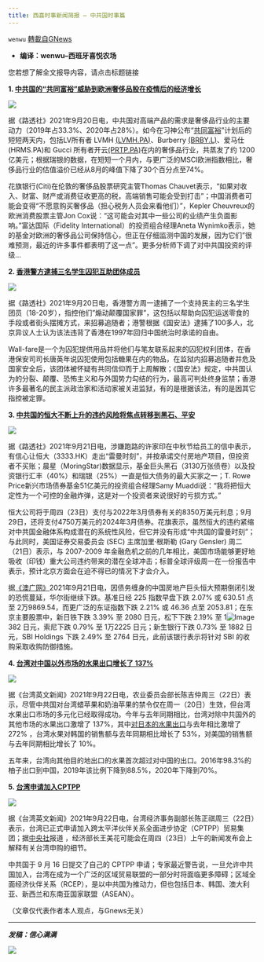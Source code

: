```yaml
---
title: 西喜时事新闻简报 — 中共国时事篇
---
```

`wenwu` [轉載自GNews](https://gnews.org/zh-hans/1549788/)

- **编译：wenwu–西班牙喜悦农场**


您若想了解全文报导内容，请点击标题链接

**1. [中共国的“共同富裕”威胁到欧洲奢侈品股在疫情后的经济增长](https://www.reuters.com/business/china-wealth-plans-threaten-european-luxury-stocks-post-covid-boom-2021-09-20/)**

![](https://assets.gnews.org/wp-content/uploads/2021/09/tempsnip107.png)

据《路透社》2021年9月20日电，中共国对高端产品的需求是奢侈品行业的主要动力（2019年占33.3%、2020年占28%）。如今在习神公布“[共同富裕](https://www.reuters.com/companies/PRTP.PA)”计划后的短短两天内，包括LV所有者 LVMH [(](https://www.reuters.com/companies/LVMH.PA)[LVMH.PA](https://www.reuters.com/companies/BRBY.L)[)](https://www.reuters.com/companies/LVMH.PA)、Burberry [(BRBY.L)](https://www.reuters.com/companies/BRBY.L)、爱马仕(HRMS.PA)和 Gucci 所有者开云[(PRTP.PA)](https://www.reuters.com/companies/PRTP.PA)在内的奢侈品行业，共蒸发了约 1200 亿美元；根据瑞银的数据，在短短一个月内，与更广泛的MSCI欧洲指数相比，奢侈品行业的估值溢价已经从8月的峰值下降了30个百分点至74%。

花旗银行(Citi)在伦敦的奢侈品股票研究主管Thomas Chauvet表示，“如果对收入、财富、财产或消费征收更高的税，高端销售可能会受到打击”；中国消费者可能会变得“不愿意购买奢侈品（担心税务人员会来看他们）”，Kepler Cheuvreux的欧洲消费股票主管Jon Cox说：“这可能会对其中一些公司的业绩产生负面影响。”富达国际（Fidelity International）的投资组合经理Aneta Wynimko表示，她的基金对欧洲的奢侈品公司保持信心，但正在仔细监测中国的发展，因为它们”很难预测，最近的许多事件都表明了这一点”。更多分析师下调了对中共国投资的评级…

**2. [香港警方逮捕三名学生囚犯互助团体成员](https://www.reuters.com/world/china/hong-kong-police-arrest-three-members-student-prisoner-support-group-2021-09-20/)**

![](https://assets.gnews.org/wp-content/uploads/2021/09/tempsnip108.png)

据《路透社》2021年9月20日电，香港警方周一逮捕了一个支持民主的三名学生团员（18-20岁），指控他们”煽动颠覆国家罪”，这包括以帮助向囚犯运送零食的手段或者街头摆摊方式，来招募追随者；港警根据《国安法》逮捕了100多人，北京异议人士认为该法违背了香港在1997年回归中国统治时承诺的自由。

Wall-fare是一个为囚犯提供用品并将他们与笔友联系起来的囚犯权利团体，在香港保安司司长唐英年说囚犯使用包括糖果在内的物品，在监狱内招募追随者并危及国家安全后，该团体被怀疑有共同信仰而于上周解散；《国安法》规定，中共国认为的分裂、颠覆、恐怖主义和与外国势力勾结的行为，最高可判处终身监禁；香港许多最著名的民主派政治家和活动家被关进监狱，有的是根据该法，有的是因其它指控被定罪。

**3. [中共国的恒大不断上升的违约风险将焦点转移到黑石、平安](https://www.reuters.com/world/china/china-evergrande-fears-consume-investors-awaiting-trading-2021-09-21/)**

![](https://assets.gnews.org/wp-content/uploads/2021/09/tempsnip109.png)

据《路透社》2021年9月21日电，涉嫌跑路的许家印在中秋节给员工的信中表示，有信心让恒大（3333.HK）走出“雷曼时刻”，并按承诺交付房地产项目，但投资者不买账；晨星（MoringStar)数据显示，基金巨头黑石（3130万张债卷）以及投资银行汇丰（40%）和瑞银（25%）一直是恒大债务的最大买家之一；T. Rowe Price新兴市场债券基金51亿美元的投资组合经理Samy Muaddi说：“我将把恒大定性为一个可控的金融炸弹，这是对一个投资者来说很好的亏损方式。”

恒大公司将于周四（23日）支付与2022年3月债券有关的8350万美元利息；9月29日，还将支付4750万美元的2024年3月债券。花旗表示，虽然恒大的违约紧缩对中共国金融体系构成潜在的系统性风险，但它并没有形成“中共国的雷曼时刻”；与此同时，美国证券交易委员会 (SEC) 主席加里·根斯勒 (Gary Gensler) 周二（21日）表示，与 2007-2009 年金融危机之前的几年相比，美国市场能够更好地吸收（印钱）重大公司违约带来的潜在全球冲击；标普全球评级周一在一份报告中表示，预计北京方面会在迫不得已的情况下才会介入。

据[《澳广网》](https://www.news.com.au/breaking-news/tokyos-nikkei-plunges-more-than-2-on-china-debt-crisis-fears/news-story/d3360aaf7281ef119e45071db89c7df9?amp)2021年9月21日电，因债务缠身的中国房地产巨头恒大预期倒闭引发的恐慌蔓延，华尔街继续下跌。基准日经 225 指数早盘下跌 2.07% 或 630.51 点至 2万9869.54，而更广泛的东证指数下跌 2.21% 或 46.36 点至 2053.81；在东京主要股票中，新日铁下跌 3.39% 至 2080 日元，松下下跌 2.19% 至 1![Image]()382 日元，索尼下跌 0.79% 至 1万2225 日元；新生银行下跌 0.73% 至 1882 日元，SBI Holdings 下跌 2.49% 至 2764 日元，此前该银行表示将针对 SBI 的收购采取收购防御措施。

**4. [台湾对中国以外市场的水果出口增长了 137%](https://www.taiwannews.com.tw/en/news/4294052)**

![](https://assets.gnews.org/wp-content/uploads/2021/09/tempsnip110.png)

据《台湾英文新闻》2021年9月22日电，农业委员会部长陈吉仲周三（22日）表示，尽管中共国对台湾蜡苹果和奶油苹果的禁令仅在周一（20日）生效，但台湾水果出口市场的多元化已经取得成功。今年与去年同期相比，台湾对除中共国外的其他市场的水果出口激增了 137%，其中[对日本的水果出口](https://www.taiwannews.com.tw/en/news/4293774)与去年相比激增了 272% ，台湾水果对韩国的销售额与去年同期相比增长了 53%，对美国的销售额与去年同期相比增长了 10%。

五年来，台湾向其他目的地出口的水果首次超过对中国的出口。2016年98.3%的柚子出口到中国，2019年该比例下降到88.5%，2020年下降到70%。

**5. [台湾申请加入CPTPP](https://www.taiwannews.com.tw/en/news/4294261)**

![](https://assets.gnews.org/wp-content/uploads/2021/09/tempsnip111.png)

据《台湾英文新闻》2021年9月22日电，台湾经济事务副部长陈正祺周三（22日）表示，台湾已正式申请加入跨太平洋伙伴关系全面进步协定（CPTPP）贸易集团；据[中央社](https://www.cna.com.tw/news/firstnews/202109225007.aspx)报道 ，经济部长王美花可能会在周四（23日）上午的新闻发布会上解释有关台湾申购的细节。

中共国于 9 月 16 日提交了自己的 CPTPP 申请；专家最近警告说，一旦允许中共国加入，台湾在成为一个广泛的区域贸易联盟的一部分时将面临更多障碍；区域全面经济伙伴关系（RCEP），是以中共国为推动力，但也包括日本、韩国、澳大利亚、新西兰和东南亚国家联盟（ASEAN）。

（文章仅代表作者本人观点，与Gnews无关）

* * *

***发稿：信心满满***

![](https://assets.gnews.org/wp-content/uploads/2021/09/GNEWS_CH.-1.jpeg)
